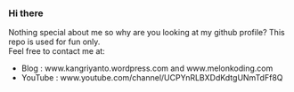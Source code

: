 ### Hi there

Nothing special about me so why are you looking at my github profile? This repo is used for fun only.<br/>
Feel free to contact me at:<br/>
<ul>
  <li>Blog : www.kangriyanto.wordpress.com and www.melonkoding.com</li>
  <li>YouTube : www.youtube.com/channel/UCPYnRLBXDdKdtgUNmTdFf8Q </li>
</ul>
